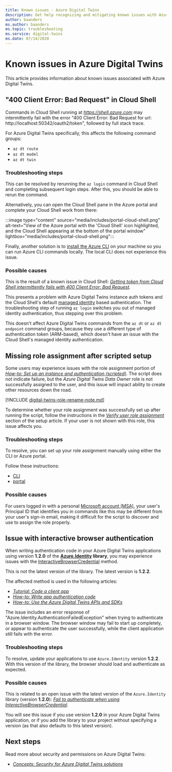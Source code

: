 ```yaml
---
title: Known issues - Azure Digital Twins
description: Get help recognizing and mitigating known issues with Azure Digital Twins.
author: baanders
ms.author: baanders
ms.topic: troubleshooting
ms.service: digital-twins
ms.date: 07/14/2020
---
```


# Known issues in Azure Digital Twins

This article provides information about known issues associated with Azure Digital Twins.

## "400 Client Error: Bad Request" in Cloud Shell

Commands in Cloud Shell running at *https://shell.azure.com* may intermittently fail with the error "400 Client Error: Bad Request for url: http://localhost:50342/oauth2/token", followed by full stack trace.

For Azure Digital Twins specifically, this affects the following command groups:
* `az dt route`
* `az dt model`
* `az dt twin`

### Troubleshooting steps

This can be resolved by rerunning the `az login` command in Cloud Shell and completing subsequent login steps. After this, you should be able to rerun the command.

Alternatively, you can open the Cloud Shell pane in the Azure portal and complete your Cloud Shell work from there:

:::image type="content" source="media/includes/portal-cloud-shell.png" alt-text="View of the Azure portal with the 'Cloud Shell' icon highlighted, and the Cloud Shell appearing at the bottom of the portal window" lightbox="media/includes/portal-cloud-shell.png":::

Finally, another solution is to [install the Azure CLI](/cli/azure/install-azure-cli?view=azure-cli-latest&preserve-view=true) on your machine so you can run Azure CLI commands locally. The local CLI does not experience this issue.

### Possible causes

This is the result of a known issue in Cloud Shell: [*Getting token from Cloud Shell intermittently fails with 400 Client Error: Bad Request*](https://github.com/Azure/azure-cli/issues/11749).

This presents a problem with Azure Digital Twins instance auth tokens and the Cloud Shell's default [managed identity](../active-directory/managed-identities-azure-resources/overview.md) based authentication. The troubleshooting step of running `az login` switches you out of managed identity authentication, thus stepping over this problem.

This doesn't affect Azure Digital Twins commands from the `az dt` or `az dt endpoint` command groups, because they use a different type of authentication token (ARM-based), which doesn't have an issue with the Cloud Shell's managed identity authentication.

## Missing role assignment after scripted setup

Some users may experience issues with the role assignment portion of [*How-to: Set up an instance and authentication (scripted)*](how-to-set-up-instance-scripted.md). The script does not indicate failure, but the *Azure Digital Twins Data Owner* role is not successfully assigned to the user, and this issue will impact ability to create other resources down the road.

[!INCLUDE [digital-twins-role-rename-note.md](../../includes/digital-twins-role-rename-note.md)]

To determine whether your role assignment was successfully set up after running the script, follow the instructions in the [*Verify user role assignment*](how-to-set-up-instance-scripted.md#verify-user-role-assignment) section of the setup article. If your user is not shown with this role, this issue affects you.

### Troubleshooting steps

To resolve, you can set up your role assignment manually using either the CLI or Azure portal. 

Follow these instructions:
* [CLI](how-to-set-up-instance-cli.md#set-up-user-access-permissions)
* [portal](how-to-set-up-instance-portal.md#set-up-user-access-permissions)

### Possible causes

For users logged in with a personal [Microsoft account (MSA)](https://account.microsoft.com/account), your user's Principal ID that identifies you in commands like this may be different from your user's sign-in email, making it difficult for the script to discover and use to assign the role properly.

## Issue with interactive browser authentication

When writing authentication code in your Azure Digital Twins applications using version **1.2.0** of the **[Azure.Identity](/dotnet/api/azure.identity?view=azure-dotnet&preserve-view=true) library**, you may experience issues with the [InteractiveBrowserCredential](/dotnet/api/azure.identity.interactivebrowsercredential?view=azure-dotnet&preserve-view=true) method.

This is not the latest version of the library. The latest version is **1.2.2**.

The affected method is used in the following articles: 
* [*Tutorial: Code a client app*](tutorial-code.md)
* [*How-to: Write app authentication code*](how-to-authenticate-client.md)
* [*How-to: Use the Azure Digital Twins APIs and SDKs*](how-to-use-apis-sdks.md)

The issue includes an error response of "Azure.Identity.AuthenticationFailedException" when trying to authenticate in a browser window. The browser window may fail to start up completely, or appear to authenticate the user successfully, while the client application still fails with the error.

### Troubleshooting steps

To resolve, update your applications to use `Azure.Identity` version **1.2.2**. With this version of the library, the browser should load and authenticate as expected.

### Possible causes

This is related to an open issue with the latest version of the `Azure.Identity` library (version **1.2.0**): [*Fail to authenticate when using InteractiveBrowserCredential*](https://github.com/Azure/azure-sdk-for-net/issues/13940).

You will see this issue if you use version **1.2.0** in your Azure Digital Twins application, or if you add the library to your project without specifying a version (as that also defaults to this latest version).

## Next steps

Read more about security and permissions on Azure Digital Twins:
* [*Concepts: Security for Azure Digital Twins solutions*](concepts-security.md)